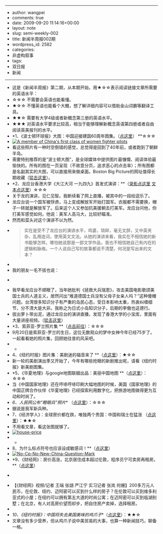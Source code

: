 - --
- author: wangpei
- comments: true
- date: 2009-09-20 11:14:16+00:00
- layout: note
- slug: semi-weekly-002
- title: 新闻半周报002期
- wordpress_id: 2582
- categories:
- 非虚构叙事
- tags:
- 双日报
- 新闻
- --
- 这是《新闻半周报》第二期，从本期开始，用★☆☆表示阅读链接文章所需要的英语水平：
- ☆☆☆ 不需要会英语也能看懂。
- ★☆☆ 不懂英语也能看个大概，想了解详细内容可以借助金山词霸等翻译工具。
- ★★☆ 需要有大学4级或者新概念第三册的英语水平。
- ★★★ 对英语水平要求比较高，相当于能够理解新概念英语第四册或者自由阅读英美报刊的水平。
- *1、《波士顿环球报》大图：中国迎接建国60周年图集。（[点这里](http://www.boston.com/bigpicture/2009/09/china_prepares_for_its_60th_an.html)） **☆☆☆ 
- [![A member of China's first class of women fighter pilots ](http://farm3.static.flickr.com/2460/3937297079_b3a08d9570.jpg)](http://www.flickr.com/photos/lookoo/3937297079/)
- 看这些照片有一种时空倒错的感觉，总觉得是回到了40年前，或者跑到了朝鲜半岛。
- 需要特别推荐的是“波士顿大图”，是全球媒体中提供图片最慷慨、阅读体验最愉快的。所有的图在一页呈现（不故意分页，追求恶心的点击率）；所有图都是名副其实的大图，可以直接用来做桌面。Boston Big Picture的网址值得长期收藏（[猛击这里](http://www.boston.com/bigpicture/)）。
- *2、龙应台香港大学《大江大河 一九四九》首发式演讲：**（[录影点这里](http://uradio.cybercampus.hku.hk/player.php?1=1&programid=256)  [文本点这里](http://blog.sina.com.cn/s/blog_4930a3ce0100f58b.html)）☆☆☆ 
- 关于龙的演讲，见仁见智。我断续看了网上直播，被其中的一段给逗乐了。
- 龙应台说一个国军被俘虏，马上变成解放军开始打国军。衣服都不需要换，帽子一转就是解放军了。后来这个人又参加抗美援朝去打美军。龙应台问他，你打美军感觉如何。他说：美军人高马大，比较好瞄准。
- 然而和菜头对这个演讲不以为然。
- <blockquote>实在是受不了龙应台的演讲水平，鸡婆，琐碎，毫无文辞，又中英夹杂，乱用连词，使用英文文法。从她的演讲来看，我实在不相信她的新书能够怎样。哪怕她说那是一部文学作品，我也不相信她自己有内在的逻辑和脉络。一个人说自己写的故事都说不清楚，何况是写出来的文本？
- </blockquote>
- 我的朋友一毛不拔也说：
- <blockquote>
- 我早看龙应台不顺眼了，当年她批判《拯救大兵瑞恩》，攻击美国电影歌颂美国士兵的人道主义，居然问出“难道德国士兵没有父母子女亲人吗？”这种傻帽问题。台湾很多知识分子有严重的岛民心态，受日本影响太重，热衷纠缠细节，分不清大是大非。我称之为日式小岛知识分子，后期的李傲也这德行。</blockquote>
- 拔出萝卜带出泥，通过龙应台的演讲直播，发现了香港大学的小宝库，里面有大量讲座视频。（[猛击这里](http://uradio.cybercampus.hku.hk/cat.php?search_categoryid=6)）
- *3、索菲亚-罗兰照片集 **（[点击前往](http://www.thedailybeast.com/blogs-and-stories/2009-09-19/brava-sophia/)）：☆☆☆ 
- 9月20日是索菲亚-罗兰的生日，这位无数观众的梦中女神今年已经75岁了。一起看看她的照片集，回顾她往昔的风采吧。
- *
- 4、《纽约时报》图片集：美剧迷的福音来了 **（[点这里](http://www.nytimes.com/slideshow/2009/09/18/arts/20090920-carter-slideshow_index.html)）：★☆☆ 
- 新一轮的美剧演出季又开始了，今年有哪些抢眼的新剧推出呢，请看《纽约时报》新美剧图集。
- *5、《华夏地理》与google地图联姻出品：美丽中国地图 **（[点这里](http://ditu.google.cn/maps/mpl?moduleurl=http://ngmchina.com.cn/igoogle/huaxia.xml)）：☆☆☆ 
- 当《中国国家地理》还在哼哧哼哧印刷大幅地图的时候，美国《国家地理》的中国正牌合作伙伴《华夏地理》已经探索利用数字化，把旅游地图做得更为互动和时尚了。
- *6、人民网公布“瞪眼兵”照片** （[点这里](http://pic.people.com.cn/GB/42591/10082140.html)）：☆☆☆ 
- 据说是我军新兵种。
- 7、《经济学人》：全球房价都在跌，唯独两个贵国：中国和瑞士在猛涨 （[点这里](http://www.economist.com/businessfinance/displaystory.cfm?story_id=14462419)）：★★☆
- 不用看文章，看这张图就够了。
- [![house-price](http://farm3.static.flickr.com/2630/3937059466_9a307da818_o.gif)](http://www.flickr.com/photos/lookoo/3937059466/)
- *
- 8、为什么标点符号也应该设成敏感词！**（[点这里](http://www.flickr.com/photos/lookoo/3934455585/sizes/o/)）
- [![No-Cp-No-New-China-Question-Mark](http://farm3.static.flickr.com/2439/3934455585_b7be500a1e.jpg)](http://www.flickr.com/photos/lookoo/3934455585/)
- *9、《财经网》：房价高涨，北京居住成本超过伦敦，程序员宁可卖房再租房。**（[点这里](http://multimedia.caijing.com.cn/2009-09-17/110252590.html)）
- <blockquote>
- 【《财经网》视频/记者 王端 张翃 严江宁 实习记者 张岚 何姗】200多万元人民币，在伦敦、纽约、迈阿密可以买到什么样的房子？在伦敦可以买到维多利亚式的小屋；在纽约可以拥有第五大道的时尚公寓；在迈阿密可以买到临湖别墅；在北京，有人对高房价望而却步，把自住房产卖掉，选择租房。 
- </blockquote>
- *10、《纽约时报》：中国将失去美国美味的鸡爪子**（[点这里](http://mobile.nytimes.com/article;jsessionid=1F0F9C155D4BE6B52E635996AA23802C.w5?a=440562&f=110)）：★★☆
- 文章没有多少营养，但从鸡爪子说中美贸易的大事，也算一种新闻技巧，聊备一格。
